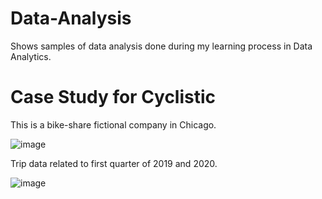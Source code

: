 # Data-Analysis
Shows samples of data analysis done during my learning process in Data Analytics.

# Case Study for Cyclistic
This is a bike-share fictional company in Chicago.  

![image](https://github.com/user-attachments/assets/c421d493-888e-4ad2-bf93-289fa73120fc)

Trip data related to first quarter of 2019 and 2020. 

![image](https://github.com/user-attachments/assets/abd052e2-8f56-455a-8fc1-e9f3d40cf618)


